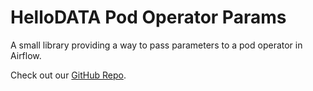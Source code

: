 # HelloDATA Pod Operator Params

A small library providing a way to pass parameters to a pod operator in Airflow.

Check out our [GitHub Repo](https://github.com/bedag/pod-operator-params).